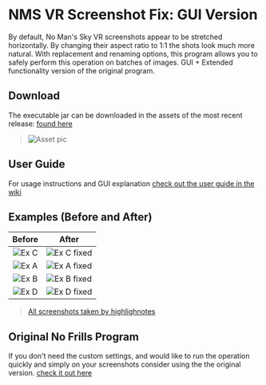 # NMS VR Screenshot Fix: GUI Version
By default, No Man's Sky VR screenshots appear to be stretched horizontally. By changing their aspect ratio to 1:1 the shots look much more natural. With replacement and renaming options, this program allows you to safely perform this operation on batches of images. GUI + Extended functionality version of the original program.

## Download
 The executable jar can be downloaded in the assets of the most recent release: [found here](https://github.com/NoahOrtega/NMSVRscreenshotfix-GUI-Version/releases/tag/v1.0) 
 >![Asset pic](https://i.imgur.com/zLtkypk.png)

## User Guide
For usage instructions and GUI explanation [check out the user guide in the wiki](https://github.com/NoahOrtega/NMSVRscreenshotfix/wiki)

## Examples (Before and After)

Before             |  After
:-------------------------:|:-------------------------:
![Ex C](https://i.imgur.com/sAauAqS.jpg)  |  ![Ex C fixed](https://i.imgur.com/SG76gMU.jpg)
![Ex A](https://i.imgur.com/H6TmYYk.jpg)  |  ![Ex A fixed](https://i.imgur.com/oTbSswC.jpg)
![Ex B](https://i.imgur.com/kxaAre3.jpg)  |  ![Ex B fixed](https://i.imgur.com/Hv6lXiy.jpg)
![Ex D](https://i.imgur.com/khB9WTE.jpg)  |  ![Ex D fixed](https://i.imgur.com/W92gAI7.jpg)
>[All screenshots taken by highlighnotes](https://www.nexusmods.com/nomanssky/mods/1563)

## Original No Frills Program
If you don't need the custom settings, and would like to run the operation quickly and simply on your screenshots consider using the the original version. [check it out here](https://github.com/NoahOrtega/NMSVRscreenshotfix) 
